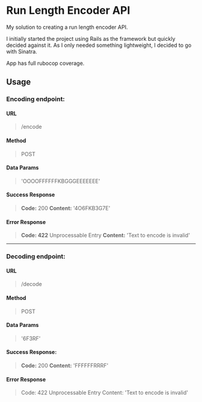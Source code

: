 # Run Length Encoder API

My solution to creating a run length encoder API.

I initially started the project using Rails as the framework but quickly decided against it. As I only needed something lightweight, I decided to go with Sinatra.

App has full rubocop coverage.

## Usage

### Encoding endpoint:

#### URL
>/encode

#### Method
>POST

#### Data Params
>'OOOOFFFFFFKBGGGEEEEEEE'

#### Success Response
> **Code:** 200
> **Content:** '4O6FKB3G7E'

#### Error Response
> **Code: 422** Unprocessable Entry
> **Content:** 'Text to encode is invalid'

---

### Decoding endpoint:

#### URL
> /decode

#### Method
> POST

#### Data Params
> '6F3RF'

#### Success Response:
> **Code:** 200
> **Content:** 'FFFFFFRRRF'

#### Error Response
> Code: 422 Unprocessable Entry
> Content: 'Text to encode is invalid'
